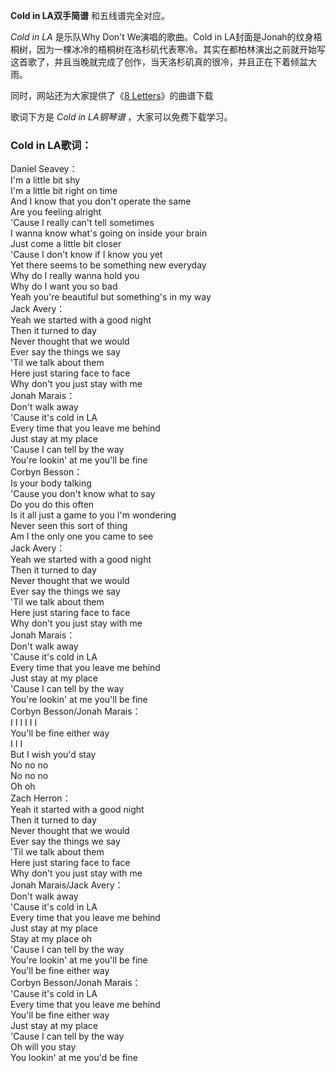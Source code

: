 

**Cold in LA双手简谱** 和五线谱完全对应。

_Cold in LA_ 是乐队Why Don't We演唱的歌曲。Cold in
LA封面是Jonah的纹身梧桐树，因为一棵冰冷的梧桐树在洛杉矶代表寒冷。其实在都柏林演出之前就开始写这首歌了，并且当晚就完成了创作，当天洛杉矶真的很冷，并且正在下着倾盆大雨。

同时，网站还为大家提供了《[8 Letters](Music-9594-8-Letters-Why-Dont-We.html "8
Letters")》的曲谱下载

歌词下方是 _Cold in LA钢琴谱_ ，大家可以免费下载学习。

### Cold in LA歌词：

Daniel Seavey：  
I'm a little bit shy  
I'm a little bit right on time  
And I know that you don't operate the same  
Are you feeling alright  
'Cause I really can't tell sometimes  
I wanna know what's going on inside your brain  
Just come a little bit closer  
'Cause I don't know if I know you yet  
Yet there seems to be something new everyday  
Why do I really wanna hold you  
Why do I want you so bad  
Yeah you're beautiful but something's in my way  
Jack Avery：  
Yeah we started with a good night  
Then it turned to day  
Never thought that we would  
Ever say the things we say  
'Til we talk about them  
Here just staring face to face  
Why don't you just stay with me  
Jonah Marais：  
Don't walk away  
'Cause it's cold in LA  
Every time that you leave me behind  
Just stay at my place  
'Cause I can tell by the way  
You're lookin' at me you'll be fine  
Corbyn Besson：  
Is your body talking  
'Cause you don't know what to say  
Do you do this often  
Is it all just a game to you I'm wondering  
Never seen this sort of thing  
Am I the only one you came to see  
Jack Avery：  
Yeah we started with a good night  
Then it turned to day  
Never thought that we would  
Ever say the things we say  
'Til we talk about them  
Here just staring face to face  
Why don't you just stay with me  
Jonah Marais：  
Don't walk away  
'Cause it's cold in LA  
Every time that you leave me behind  
Just stay at my place  
'Cause I can tell by the way  
You're lookin' at me you'll be fine  
Corbyn Besson/Jonah Marais：  
I I I I I I  
You'll be fine either way  
I I I  
But I wish you'd stay  
No no no  
No no no  
Oh oh  
Zach Herron：  
Yeah it started with a good night  
Then it turned to day  
Never thought that we would  
Ever say the things we say  
'Til we talk about them  
Here just staring face to face  
Why don't you just stay with me  
Jonah Marais/Jack Avery：  
Don't walk away  
'Cause it's cold in LA  
Every time that you leave me behind  
Just stay at my place  
Stay at my place oh  
'Cause I can tell by the way  
You're lookin' at me you'll be fine  
You'll be fine either way  
Corbyn Besson/Jonah Marais：  
'Cause it's cold in LA  
Every time that you leave me behind  
You'll be fine either way  
Just stay at my place  
'Cause I can tell by the way  
Oh will you stay  
You lookin' at me you'd be fine

